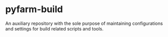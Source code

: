 pyfarm-build
============

An auxiliary repository with the sole purpose of maintaining 
configurations and settings for build related scripts and tools.
